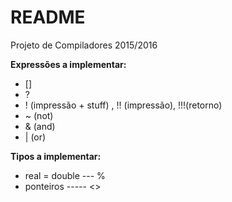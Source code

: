 # README #

Projeto de Compiladores 2015/2016

**Expressões a implementar:**
* []
* ?
* ! (impressão + stuff) , !! (impressão), !!!(retorno)
* ~ (not)
* & (and)
* | (or)

**Tipos a implementar:**
* real = double --- %
* ponteiros ----- <>